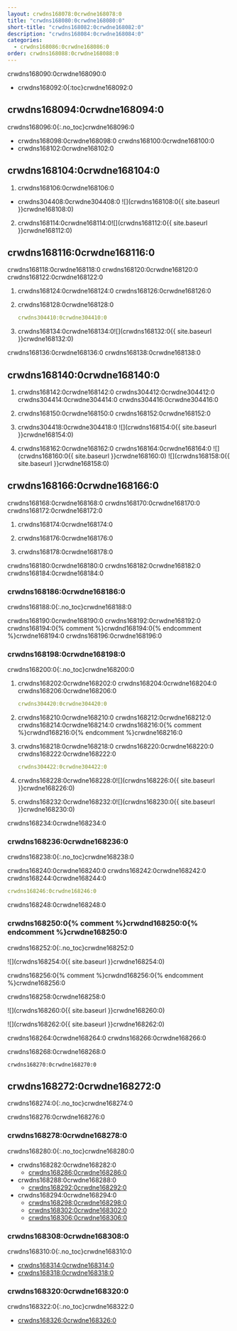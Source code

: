 ```yaml
---
layout: crwdns168078:0crwdne168078:0
title: "crwdns168080:0crwdne168080:0"
short-title: "crwdns168082:0crwdne168082:0"
description: "crwdns168084:0crwdne168084:0"
categories:
  - crwdns168086:0crwdne168086:0
order: crwdns168088:0crwdne168088:0
---
```


crwdns168090:0crwdne168090:0

* crwdns168092:0{:toc}crwdne168092:0

## crwdns168094:0crwdne168094:0

crwdns168096:0{:.no_toc}crwdne168096:0

* crwdns168098:0crwdne168098:0 crwdns168100:0crwdne168100:0
* crwdns168102:0crwdne168102:0

## crwdns168104:0crwdne168104:0

1. crwdns168106:0crwdne168106:0
  
  * crwdns304408:0crwdne304408:0 ![](crwdns168108:0{{ site.baseurl }}crwdne168108:0)

2. crwdns168114:0crwdne168114:0![](crwdns168112:0{{ site.baseurl }}crwdne168112:0)

## crwdns168116:0crwdne168116:0

crwdns168118:0crwdne168118:0 crwdns168120:0crwdne168120:0 crwdns168122:0crwdne168122:0

1. crwdns168124:0crwdne168124:0 crwdns168126:0crwdne168126:0

2. crwdns168128:0crwdne168128:0

    ```yml
    crwdns304410:0crwdne304410:0
    ```

3. crwdns168134:0crwdne168134:0![](crwdns168132:0{{ site.baseurl }}crwdne168132:0)

crwdns168136:0crwdne168136:0 crwdns168138:0crwdne168138:0

## crwdns168140:0crwdne168140:0

1. crwdns168142:0crwdne168142:0 crwdns304412:0crwdne304412:0 crwdns304414:0crwdne304414:0 crwdns304416:0crwdne304416:0

2. crwdns168150:0crwdne168150:0 crwdns168152:0crwdne168152:0

3. crwdns304418:0crwdne304418:0 ![](crwdns168154:0{{ site.baseurl }}crwdne168154:0)

4. crwdns168162:0crwdne168162:0 crwdns168164:0crwdne168164:0 ![](crwdns168160:0{{ site.baseurl }}crwdne168160:0) ![](crwdns168158:0{{ site.baseurl }}crwdne168158:0)

## crwdns168166:0crwdne168166:0

crwdns168168:0crwdne168168:0 crwdns168170:0crwdne168170:0 crwdns168172:0crwdne168172:0

1. crwdns168174:0crwdne168174:0

2. crwdns168176:0crwdne168176:0

3. crwdns168178:0crwdne168178:0

crwdns168180:0crwdne168180:0 crwdns168182:0crwdne168182:0 crwdns168184:0crwdne168184:0

### crwdns168186:0crwdne168186:0

crwdns168188:0{:.no_toc}crwdne168188:0

crwdns168190:0crwdne168190:0 crwdns168192:0crwdne168192:0 crwdns168194:0{% comment %}crwdnd168194:0{% endcomment %}crwdne168194:0 crwdns168196:0crwdne168196:0

### crwdns168198:0crwdne168198:0

crwdns168200:0{:.no_toc}crwdne168200:0

1. crwdns168202:0crwdne168202:0 crwdns168204:0crwdne168204:0 crwdns168206:0crwdne168206:0

    ```yml
    crwdns304420:0crwdne304420:0
    ```

2. crwdns168210:0crwdne168210:0 crwdns168212:0crwdne168212:0 crwdns168214:0crwdne168214:0 crwdns168216:0{% comment %}crwdnd168216:0{% endcomment %}crwdne168216:0

3. crwdns168218:0crwdne168218:0 crwdns168220:0crwdne168220:0 crwdns168222:0crwdne168222:0

    ```yml
    crwdns304422:0crwdne304422:0
    ```

4. crwdns168228:0crwdne168228:0![](crwdns168226:0{{ site.baseurl }}crwdne168226:0)

5. crwdns168232:0crwdne168232:0![](crwdns168230:0{{ site.baseurl }}crwdne168230:0)

crwdns168234:0crwdne168234:0

### crwdns168236:0crwdne168236:0

crwdns168238:0{:.no_toc}crwdne168238:0

crwdns168240:0crwdne168240:0 crwdns168242:0crwdne168242:0 crwdns168244:0crwdne168244:0

```yml
crwdns168246:0crwdne168246:0
```

crwdns168248:0crwdne168248:0

### crwdns168250:0{% comment %}crwdnd168250:0{% endcomment %}crwdne168250:0

crwdns168252:0{:.no_toc}crwdne168252:0

![](crwdns168254:0{{ site.baseurl }}crwdne168254:0)

crwdns168256:0{% comment %}crwdnd168256:0{% endcomment %}crwdne168256:0

crwdns168258:0crwdne168258:0

![](crwdns168260:0{{ site.baseurl }}crwdne168260:0)

![](crwdns168262:0{{ site.baseurl }}crwdne168262:0)

crwdns168264:0crwdne168264:0 crwdns168266:0crwdne168266:0

crwdns168268:0crwdne168268:0

    crwdns168270:0crwdne168270:0
    

## crwdns168272:0crwdne168272:0

crwdns168274:0{:.no_toc}crwdne168274:0

crwdns168276:0crwdne168276:0

### crwdns168278:0crwdne168278:0

crwdns168280:0{:.no_toc}crwdne168280:0

* crwdns168282:0crwdne168282:0 
  * [crwdns168286:0crwdne168286:0](crwdns168284:0crwdne168284:0)
* crwdns168288:0crwdne168288:0  
  * [crwdns168292:0crwdne168292:0](crwdns168290:0crwdne168290:0)
* crwdns168294:0crwdne168294:0 
  * [crwdns168298:0crwdne168298:0](crwdns168296:0crwdne168296:0)
  * [crwdns168302:0crwdne168302:0](crwdns168300:0crwdne168300:0)
  * [crwdns168306:0crwdne168306:0](crwdns168304:0crwdne168304:0)

### crwdns168308:0crwdne168308:0

crwdns168310:0{:.no_toc}crwdne168310:0

* [crwdns168314:0crwdne168314:0](crwdns168312:0crwdne168312:0)
* [crwdns168318:0crwdne168318:0](crwdns168316:0crwdne168316:0)

### crwdns168320:0crwdne168320:0

crwdns168322:0{:.no_toc}crwdne168322:0

* [crwdns168326:0crwdne168326:0](crwdns168324:0crwdne168324:0)